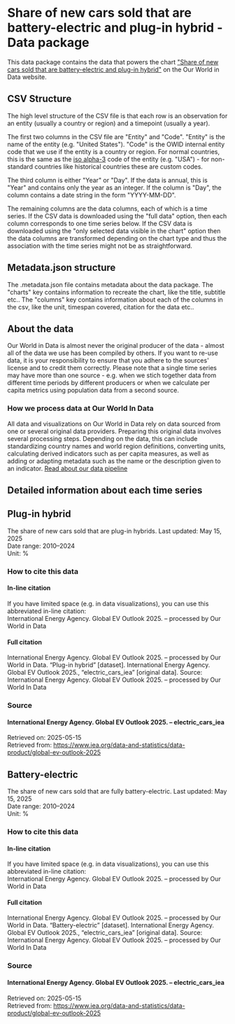 # Share of new cars sold that are battery-electric and plug-in hybrid - Data package

This data package contains the data that powers the chart ["Share of new cars sold that are battery-electric and plug-in hybrid"](https://ourworldindata.org/grapher/share-car-sales-battery-plugin?v=1&csvType=full&useColumnShortNames=false) on the Our World in Data website.

## CSV Structure

The high level structure of the CSV file is that each row is an observation for an entity (usually a country or region) and a timepoint (usually a year).

The first two columns in the CSV file are "Entity" and "Code". "Entity" is the name of the entity (e.g. "United States"). "Code" is the OWID internal entity code that we use if the entity is a country or region. For normal countries, this is the same as the [iso alpha-3](https://en.wikipedia.org/wiki/ISO_3166-1_alpha-3) code of the entity (e.g. "USA") - for non-standard countries like historical countries these are custom codes.

The third column is either "Year" or "Day". If the data is annual, this is "Year" and contains only the year as an integer. If the column is "Day", the column contains a date string in the form "YYYY-MM-DD".

The remaining columns are the data columns, each of which is a time series. If the CSV data is downloaded using the "full data" option, then each column corresponds to one time series below. If the CSV data is downloaded using the "only selected data visible in the chart" option then the data columns are transformed depending on the chart type and thus the association with the time series might not be as straightforward.

## Metadata.json structure

The .metadata.json file contains metadata about the data package. The "charts" key contains information to recreate the chart, like the title, subtitle etc.. The "columns" key contains information about each of the columns in the csv, like the unit, timespan covered, citation for the data etc..

## About the data

Our World in Data is almost never the original producer of the data - almost all of the data we use has been compiled by others. If you want to re-use data, it is your responsibility to ensure that you adhere to the sources' license and to credit them correctly. Please note that a single time series may have more than one source - e.g. when we stich together data from different time periods by different producers or when we calculate per capita metrics using population data from a second source.

### How we process data at Our World In Data
All data and visualizations on Our World in Data rely on data sourced from one or several original data providers. Preparing this original data involves several processing steps. Depending on the data, this can include standardizing country names and world region definitions, converting units, calculating derived indicators such as per capita measures, as well as adding or adapting metadata such as the name or the description given to an indicator.
[Read about our data pipeline](https://docs.owid.io/projects/etl/)

## Detailed information about each time series


## Plug-in hybrid
The share of new cars sold that are plug-in hybrids.
Last updated: May 15, 2025  
Date range: 2010–2024  
Unit: %  


### How to cite this data

#### In-line citation
If you have limited space (e.g. in data visualizations), you can use this abbreviated in-line citation:  
International Energy Agency. Global EV Outlook 2025. – processed by Our World in Data

#### Full citation
International Energy Agency. Global EV Outlook 2025. – processed by Our World in Data. “Plug-in hybrid” [dataset]. International Energy Agency. Global EV Outlook 2025., “electric_cars_iea” [original data].
Source: International Energy Agency. Global EV Outlook 2025. – processed by Our World In Data

### Source

#### International Energy Agency. Global EV Outlook 2025. – electric_cars_iea
Retrieved on: 2025-05-15  
Retrieved from: https://www.iea.org/data-and-statistics/data-product/global-ev-outlook-2025  


## Battery-electric
The share of new cars sold that are fully battery-electric.
Last updated: May 15, 2025  
Date range: 2010–2024  
Unit: %  


### How to cite this data

#### In-line citation
If you have limited space (e.g. in data visualizations), you can use this abbreviated in-line citation:  
International Energy Agency. Global EV Outlook 2025. – processed by Our World in Data

#### Full citation
International Energy Agency. Global EV Outlook 2025. – processed by Our World in Data. “Battery-electric” [dataset]. International Energy Agency. Global EV Outlook 2025., “electric_cars_iea” [original data].
Source: International Energy Agency. Global EV Outlook 2025. – processed by Our World In Data

### Source

#### International Energy Agency. Global EV Outlook 2025. – electric_cars_iea
Retrieved on: 2025-05-15  
Retrieved from: https://www.iea.org/data-and-statistics/data-product/global-ev-outlook-2025  


    